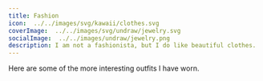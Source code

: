 ```yaml
---
title: Fashion
icon:  ../../images/svg/kawaii/clothes.svg
coverImage:  ../../images/svg/undraw/jewelry.svg
socialImage:  ../../images/undraw/jewelry.png
description: I am not a fashionista, but I do like beautiful clothes.
---
```


Here are some of the more interesting outfits I have worn.
